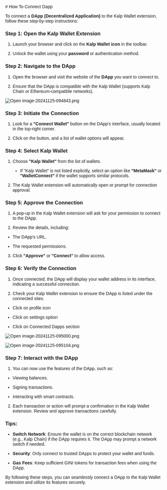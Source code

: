 <style>  body { font-family: "Source Sans 3", sans-serif!important; }</style>
<link href="https://fonts.googleapis.com/css2?family=Source+Sans+3:ital,wght@0,200..900;1,200..900&display=swap" rel="stylesheet">    
<link rel="stylesheet" href="https://fonts.googleapis.com/icon?family=Material+Icons">
# How To Connect Dapp

To connect a **DApp (Decentralized Application)** to the Kalp Wallet extension, follow these step-by-step instructions:

### **Step 1: Open the Kalp Wallet Extension**

1.  Launch your browser and click on the **Kalp Wallet icon** in the toolbar.
    
2.  Unlock the wallet using your **password** or authentication method.
    

### **Step 2: Navigate to the DApp**

1.  Open the browser and visit the website of the **DApp** you want to connect to.
    
2.  Ensure that the DApp is compatible with the Kalp Wallet (supports Kalp Chain or Ethereum-compatible networks).
    

![Open image-20241125-094843.png](https://docs-images-kalp-studio.s3.ap-south-1.amazonaws.com/Extension+Images/How+to+connect+Dapp/I1.png)


### **Step 3: Initiate the Connection**

1.  Look for a **"Connect Wallet"** button on the DApp's interface, usually located in the top-right corner.
    
2.  Click on the button, and a list of wallet options will appear.
    

### **Step 4: Select Kalp Wallet**

1.  Choose **"Kalp Wallet"** from the list of wallets.
    
    -   If "Kalp Wallet" is not listed explicitly, select an option like **"MetaMask"** or **"WalletConnect"** if the wallet supports similar protocols.
        
2.  The Kalp Wallet extension will automatically open or prompt for connection approval.
    

### **Step 5: Approve the Connection**

1.  A pop-up in the Kalp Wallet extension will ask for your permission to connect to the DApp.
    
2.  Review the details, including:
    

-   The DApp's URL.
    
-   The requested permissions.
    

3.  Click **"Approve"** or **"Connect"** to allow access.
    

### **Step 6: Verify the Connection**

1.  Once connected, the DApp will display your wallet address in its interface, indicating a successful connection.
    
2.  Check your Kalp Wallet extension to ensure the DApp is listed under the connected sites.
    

-   Click on profile icon
    
-   Click on settings option
    
-   Click on Connected Dapps section
    

![Open image-20241125-095000.png](https://docs-images-kalp-studio.s3.ap-south-1.amazonaws.com/Extension+Images/How+to+connect+Dapp/I2.png)


![Open image-20241125-095104.png](https://docs-images-kalp-studio.s3.ap-south-1.amazonaws.com/Extension+Images/How+to+connect+Dapp/I3.png)


### **Step 7: Interact with the DApp**

1.  You can now use the features of the DApp, such as:
    

-   Viewing balances.
    
-   Signing transactions.
    
-   Interacting with smart contracts.
    

2.  Each transaction or action will prompt a confirmation in the Kalp Wallet extension. Review and approve transactions carefully.
    

### **Tips:**

-   **Switch Network**: Ensure the wallet is on the correct blockchain network (e.g., Kalp Chain) if the DApp requires it. The DApp may prompt a network switch if needed.
    
-   **Security**: Only connect to trusted DApps to protect your wallet and funds.
    
-   **Gas Fees**: Keep sufficient GINI tokens for transaction fees when using the DApp.
    

By following these steps, you can seamlessly connect a DApp to the Kalp Wallet extension and utilize its features securely.